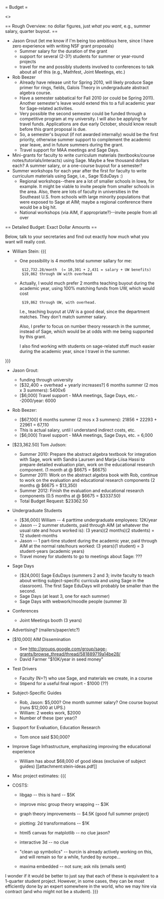 = Budget =

<<TableOfContents>>

== Rough Overview: no dollar figures, just *what you want*, e.g., summer salary, quarter buyout. ==
 * Jason Grout (let me know if I'm being too ambitious here, since I have zero experience with writing NSF grant proposals)
   * Summer salary for the duration of the grant
   * support for several (2-3?) students for summer or year-round projects
   * travel for me and possibly students involved to conferences to talk about all of this (e.g., Mathfest, Joint Meetings, etc.)
 * Rob Beezer
   * Already have release unit for Spring 2010, will likely produce Sage primer for rings, fields, Galois Theory in undergraduate abstract algebra course.
   * Have a semester sabbatical for Fall 2010 (or could be Spring 2011).  Another semester's leave would extend this to a full academic year for Sage-related activities.
   * Very possible the second semester could be funded through a competitive program at my university.  I will also be applying for travel funds.  Applications are due early October, should know result before this grant proposal is due.
   * So, a semester's buyout (if not awarded internally) would be the first priority, otherwise summer support to complement the academic year leave, and in future summers during the grant.
   * Travel support for MAA meetings and Sage Days.
 * Mini-grants for faculty to write curriculum materials (textbooks/course notes/tutorials/interacts) using Sage.  Maybe a few thousand dollars each?  A summer salary, or a one-course buyout for a semester?
 * Summer workshops for each year after the first for faculty to write curriculum materials using Sage, i.e., Sage !EduDays :)
    * Regional workshops--there are a lot of smaller schools in Iowa, for example.  It might be viable to invite people from smaller schools in the area.  Also, there are lots of faculty in universities in the Southeast U.S. from schools with large minority populations that were exposed to Sage at AIM; maybe a regional conference there would be a big hit.
    * National workshops (via AIM, if appropriate?)--invite people from all over

== Detailed Budget: Exact Dollar Amounts ==

Below, talk to your secretaries and find out exactly how much what you want will really cost. 

 * William Stein: 
{{{
   * One possibility is 4 months total summer sallary for me: 

          $12,732.28/month  (= 10,301 + 2,431 = salary + UW benefits)
          $19,862 through UW with overhead

   * Actually, I would much prefer 2 months teaching buyout during
     the academic year, using 100% matching funds from UW, which would cost
  
          $19,862 through UW, with overhead.
 
     I.e., teaching buyout at UW is a good deal, since the department
     matches.  They don't match summer salary.

     Also, I prefer to focus on number theory research in the summer,
     instead of Sage, which would be at odds with me being supported
     by this grant.

     I also find working with students on sage-related stuff much
     easier during the academic year, since I travel in the summer.

}}}
    
 * Jason Grout:
    * funding through university
    * [$32,400 + overhead + yearly increases?] 6 months summer (2 mos x 3 summers): 5400x6
    * [$6,000] Travel support - MAA meetings, Sage Days, etc.--2000/year: 6000

 * Rob Beezer:
    * [$67,100] 6 months summer (2 mos x 3 summers): 21856 + 22293 + 22961 = 67,110
    * This is actual salary, until I understand indirect costs, etc.
    * [$6,000] Travel support - MAA meetings, Sage Days, etc. = 6,000

 * [$23,362.50] Tom Judson: 
    * Summer 2010: Prepare the abstract algebra textbook for integration with Sage, work with Sandra Laursen  and Marja-Liisa Hassi to prepare detailed evaluation plan, work on the educational research component. (1 month at @ $6675 = $6675)
    * Summer 2011: Work on the abstract algebra book with Rob, continue to work on the evaluation and educational research components (2 months @ $6675 = $13,350)
    * Summer 2012: Finish the evaluation and educational research components (0.5 months at @ $6675 = $3337.50)
    * Total Budget Request:  $23362.50

 * Undergraduate Students
    * [$36,000] William -- 4 parttime undergraduate employees: 12K/year
    * Jason -- 2 summer students, paid through AIM (at whatever the usual rate and hours worked is): (3 years)(2 months)(2 students) = 12 student-months
    * Jason -- 1 part-time student during the academic year, paid through AIM at the normal rate/hours worked: (3 years)(1 student) = 3 student-years (academic years)
    * Travel money for students to go to meetings about Sage: ???

 * Sage Days
   * [$24,000] Sage EduDays (summers 2 and 3; invite faculty to teach about writing subject-specific curricula and using Sage in the classroom).  The first Sage EduDays will probably be smaller than the second.
   * Sage Days (at least 3, one for each summer)
   * Sage Days with webwork/moodle people (summer 3)

 * Conferences
   * Joint Meetings booth (3 years)

 * Advertising? (mailers/paper/etc?)

 * [$10,000] AIM Dissemination
    * See http://groups.google.com/group/sage-grants/browse_thread/thread/581889719a14be28/
    * David Farmer "$10K/year in seed money"

 * Test Drivers
    * Faculty (N=?) who use Sage, and materials we create, in a course
    * Stipend for a useful final report - $1000 (??)
 
 * Subject-Specific Guides
    * Rob, Jason:  \$5,000?  One month summer salary?  One course buyout (runs \$12,000 at UPS.)
    * William:  2 weeks work, $2000
    * Number of these (per year)?

 * Support for Evaluation, Education Research
    * Tom once said $30,000? 

 * Improve Sage Infrastructure, emphasizing improving the educational experience
    * William has about $68,000 of good ideas (exclusive of subject guides) [[attachment:stein-ideas.pdf]]

 * Misc project estimates:
{{{
  * COSTS:
     * libgap -- this is hard -- $5K
     * improve misc group theory wrapping -- $3K

     * graph theory improvements -- $4.5K  (good full summer project)

     * plotting: 2d transformations -- $1K
     * html5 canvas for matplotlib -- no clue  jason?

     * interactive 3d -- no clue

     * "clean up symbolics" -- burcin is already actively working on
       this, and will remain so for a while, funded by europe...

     * maxima embedded -- not sure; ask nils (emails sent)

I wonder if it would be better to just say that each of these is
equivalent to a 1-quarter student project.  However, in some cases,
they can be most efficiently done by an expert somewhere in the world,
who we may hire via contract (and who might not be a student).
}}}
